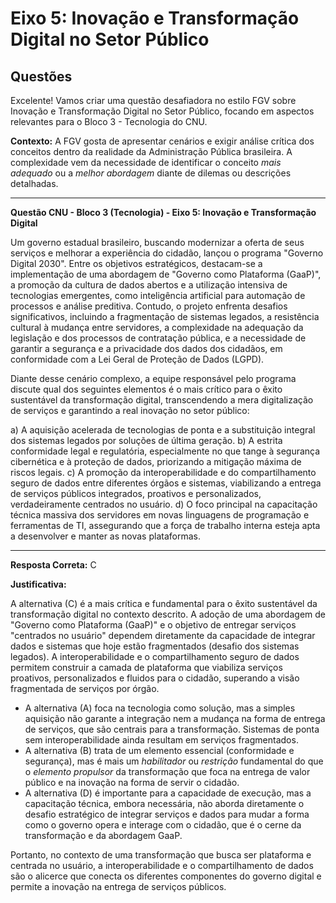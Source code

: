 ﻿#  Eixo 5: Inovação e Transformação Digital no Setor Público

## Questões


Excelente! Vamos criar uma questão desafiadora no estilo FGV sobre Inovação e Transformação Digital no Setor Público, focando em aspectos relevantes para o Bloco 3 - Tecnologia do CNU.

**Contexto:** A FGV gosta de apresentar cenários e exigir análise crítica dos conceitos dentro da realidade da Administração Pública brasileira. A complexidade vem da necessidade de identificar o conceito *mais adequado* ou a *melhor abordagem* diante de dilemas ou descrições detalhadas.

---

**Questão CNU - Bloco 3 (Tecnologia) - Eixo 5: Inovação e Transformação Digital**

Um governo estadual brasileiro, buscando modernizar a oferta de seus serviços e melhorar a experiência do cidadão, lançou o programa "Governo Digital 2030". Entre os objetivos estratégicos, destacam-se a implementação de uma abordagem de "Governo como Plataforma (GaaP)", a promoção da cultura de dados abertos e a utilização intensiva de tecnologias emergentes, como inteligência artificial para automação de processos e análise preditiva. Contudo, o projeto enfrenta desafios significativos, incluindo a fragmentação de sistemas legados, a resistência cultural à mudança entre servidores, a complexidade na adequação da legislação e dos processos de contratação pública, e a necessidade de garantir a segurança e a privacidade dos dados dos cidadãos, em conformidade com a Lei Geral de Proteção de Dados (LGPD).

Diante desse cenário complexo, a equipe responsável pelo programa discute qual dos seguintes elementos é o mais crítico para o êxito sustentável da transformação digital, transcendendo a mera digitalização de serviços e garantindo a real inovação no setor público:

a) A aquisição acelerada de tecnologias de ponta e a substituição integral dos sistemas legados por soluções de última geração.
b) A estrita conformidade legal e regulatória, especialmente no que tange à segurança cibernética e à proteção de dados, priorizando a mitigação máxima de riscos legais.
c) A promoção da interoperabilidade e do compartilhamento seguro de dados entre diferentes órgãos e sistemas, viabilizando a entrega de serviços públicos integrados, proativos e personalizados, verdadeiramente centrados no usuário.
d) O foco principal na capacitação técnica massiva dos servidores em novas linguagens de programação e ferramentas de TI, assegurando que a força de trabalho interna esteja apta a desenvolver e manter as novas plataformas.

---

**Resposta Correta:** C

**Justificativa:**

A alternativa (C) é a mais crítica e fundamental para o êxito sustentável da transformação digital no contexto descrito. A adoção de uma abordagem de "Governo como Plataforma (GaaP)" e o objetivo de entregar serviços "centrados no usuário" dependem diretamente da capacidade de integrar dados e sistemas que hoje estão fragmentados (desafio dos sistemas legados). A interoperabilidade e o compartilhamento seguro de dados permitem construir a camada de plataforma que viabiliza serviços proativos, personalizados e fluidos para o cidadão, superando a visão fragmentada de serviços por órgão.

*   A alternativa (A) foca na tecnologia como solução, mas a simples aquisição não garante a integração nem a mudança na forma de entrega de serviços, que são centrais para a transformação. Sistemas de ponta sem interoperabilidade ainda resultam em serviços fragmentados.
*   A alternativa (B) trata de um elemento essencial (conformidade e segurança), mas é mais um *habilitador* ou *restrição* fundamental do que o *elemento propulsor* da transformação que foca na entrega de valor público e na inovação na forma de servir o cidadão.
*   A alternativa (D) é importante para a capacidade de execução, mas a capacitação técnica, embora necessária, não aborda diretamente o desafio estratégico de integrar serviços e dados para mudar a forma como o governo opera e interage com o cidadão, que é o cerne da transformação e da abordagem GaaP.

Portanto, no contexto de uma transformação que busca ser plataforma e centrada no usuário, a interoperabilidade e o compartilhamento de dados são o alicerce que conecta os diferentes componentes do governo digital e permite a inovação na entrega de serviços públicos.